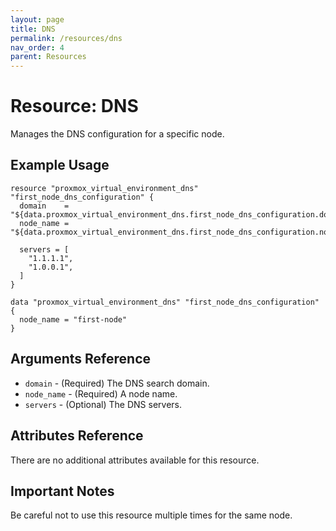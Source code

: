 ```yaml
---
layout: page
title: DNS
permalink: /resources/dns
nav_order: 4
parent: Resources
---
```


# Resource: DNS

Manages the DNS configuration for a specific node.

## Example Usage

```
resource "proxmox_virtual_environment_dns" "first_node_dns_configuration" {
  domain    = "${data.proxmox_virtual_environment_dns.first_node_dns_configuration.domain}"
  node_name = "${data.proxmox_virtual_environment_dns.first_node_dns_configuration.node_name}"

  servers = [
    "1.1.1.1",
    "1.0.0.1",
  ]
}

data "proxmox_virtual_environment_dns" "first_node_dns_configuration" {
  node_name = "first-node"
}
```

## Arguments Reference

* `domain` - (Required) The DNS search domain.
* `node_name` - (Required) A node name.
* `servers` - (Optional) The DNS servers.

## Attributes Reference

There are no additional attributes available for this resource.

## Important Notes

Be careful not to use this resource multiple times for the same node.
